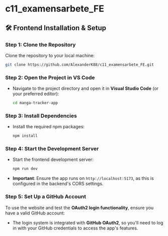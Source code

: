 # c11_examensarbete_FE

## 🛠 Frontend Installation & Setup  

### **Step 1: Clone the Repository**  
Clone the repository to your local machine:  
```bash  
git clone https://github.com/AlexanderK88/c11_examensarbete_FE.git
```  

### **Step 2: Open the Project in VS Code**  
- Navigate to the project directory and open it in **Visual Studio Code** (or your preferred editor):  
  ```bash  
  cd manga-tracker-app  
  ```  

### **Step 3: Install Dependencies**  
- Install the required npm packages:  
  ```bash  
  npm install  
  ```  

### **Step 4: Start the Development Server**  
- Start the frontend development server:  
  ```bash  
  npm run dev  
  ```  
- **Important**: Ensure the app runs on `http://localhost:5173`, as this is configured in the backend's CORS settings.  

### **Step 5: Set Up a GitHub Account**  
To use the website and test the **OAuth2 login functionality**, ensure you have a valid GitHub account:  
- The login system is integrated with **GitHub OAuth2**, so you'll need to log in with your GitHub credentials to access the app's features.

